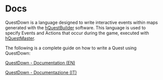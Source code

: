 # Docs

QuestDown is a language designed to write interactive events within maps generated with the [hQuestBuilder](https://www.hquestbuilder.com) software. 
This language is used to specify Events and Actions that occur during the game, executed with [hQuestMaster](https://www.hquestmaster.com). 

The following is a complete guide on how to write a Quest using QuestDown:

[QuestDown - Documentation (EN)](https://github.com/Ryuasd/hQuestMaster/blob/main/Docs/QuestDown%20-%20Documentation%20-%20v1.1.EN.pdf)

[QuestDown - Documentazione (IT)](https://github.com/Ryuasd/hQuestMaster/blob/main/Docs/QuestDown%20-%20Documentazione%20-%20%20v1.1.IT.pdf)
